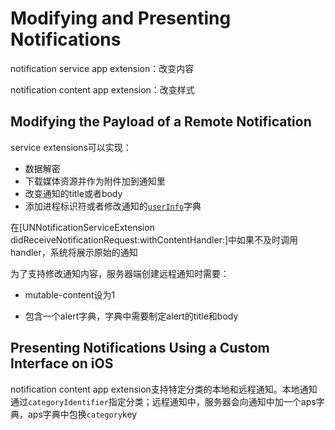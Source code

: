 # Modifying and Presenting Notifications

notification service app extension：改变内容

notification content app extension：改变样式

## Modifying the Payload of a Remote Notification

service extensions可以实现：

* 数据解密
* 下载媒体资源并作为附件加到通知里 
* 改变通知的title或者body
* 添加进程标识符或者修改通知的[`userInfo`](https://developer.apple.com/documentation/usernotifications/unnotificationcontent/1649869-userinfo)字典

在\[UNNotificationServiceExtension didReceiveNotificationRequest:withContentHandler:\]中如果不及时调用handler，系统将展示原始的通知

为了支持修改通知内容，服务器端创建远程通知时需要：

* mutable-content设为1

* 包含一个alert字典，字典中需要制定alert的title和body

## Presenting Notifications Using a Custom Interface on iOS

notification content app extension支持特定分类的本地和远程通知。本地通知通过`categoryIdentifier`指定分类；远程通知中，服务器会向通知中加一个aps字典，aps字典中包换`category`key


